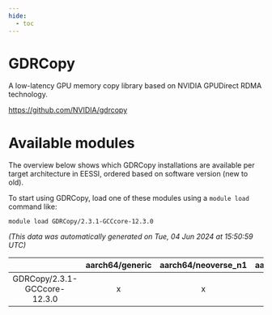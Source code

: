 ```yaml
---
hide:
  - toc
---
```


GDRCopy
=======


A low-latency GPU memory copy library based on NVIDIA GPUDirect RDMA technology.

https://github.com/NVIDIA/gdrcopy
# Available modules


The overview below shows which GDRCopy installations are available per target architecture in EESSI, ordered based on software version (new to old).

To start using GDRCopy, load one of these modules using a `module load` command like:

```shell
module load GDRCopy/2.3.1-GCCcore-12.3.0
```

*(This data was automatically generated on Tue, 04 Jun 2024 at 15:50:59 UTC)*  

| |aarch64/generic|aarch64/neoverse_n1|aarch64/neoverse_v1|x86_64/generic|x86_64/amd/zen2|x86_64/amd/zen3|x86_64/intel/haswell|x86_64/intel/skylake_avx512|
| :---: | :---: | :---: | :---: | :---: | :---: | :---: | :---: | :---: |
|GDRCopy/2.3.1-GCCcore-12.3.0|x|x|x|x|x|x|x|x|
